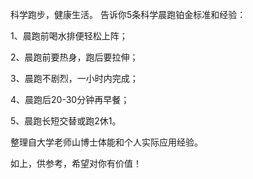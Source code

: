 
科学跑步，健康生活。
告诉你5条科学晨跑铂金标准和经验：

1、晨跑前喝水排便轻松上阵；

2、晨跑前要热身，跑后要拉伸；

3、晨跑不剧烈，一小时内完成；

4、晨跑后20-30分钟再早餐；

5、晨跑长短交替或跑2休1。

整理自大学老师山博士体能和个人实际应用经验。

如上，供参考，希望对你有价值！